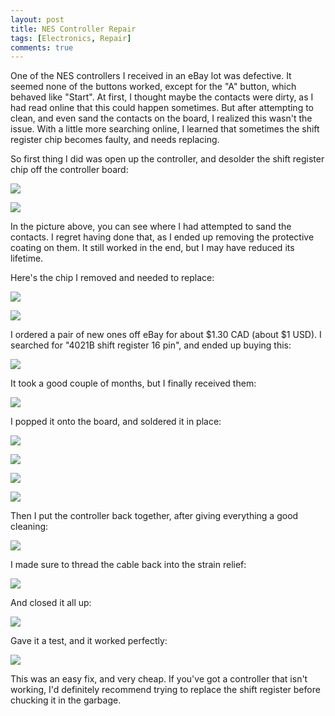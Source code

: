 ```yaml
---
layout: post
title: NES Controller Repair
tags: [Electronics, Repair]
comments: true
---
```


One of the NES controllers I received in an eBay lot was defective. It seemed none of the buttons worked, except for the "A" button, which behaved like "Start". At first, I thought maybe the contacts were dirty, as I had read online that this could happen sometimes. But after attempting to clean, and even sand the contacts on the board, I realized this wasn't the issue. With a little more searching online, I learned that sometimes the shift register chip becomes faulty, and needs replacing.

So first thing I did was open up the controller, and desolder the shift register chip off the controller board:

![](/assets/images/nes-controller-repair/IMG_7526.jpg)

![](/assets/images/nes-controller-repair/IMG_7529.jpg)

In the picture above, you can see where I had attempted to sand the contacts. I regret having done that, as I ended up removing the protective coating on them. It still worked in the end, but I may have reduced its lifetime.

Here's the chip I removed and needed to replace:

![](/assets/images/nes-controller-repair/IMG_7530.jpg)

![](/assets/images/nes-controller-repair/IMG_7532.jpg)

I ordered a pair of new ones off eBay for about $1.30 CAD (about $1 USD). I searched for "4021B shift register 16 pin", and ended up buying this:

![](/assets/images/nes-controller-repair/ebay_shift_register.jpg)

It took a good couple of months, but I finally received them:

![](/assets/images/nes-controller-repair/IMG_7635.jpg)

I popped it onto the board, and soldered it in place:

![](/assets/images/nes-controller-repair/IMG_7636.jpg)

![](/assets/images/nes-controller-repair/IMG_7637.jpg)

![](/assets/images/nes-controller-repair/IMG_7638.jpg)

![](/assets/images/nes-controller-repair/IMG_7639.jpg)

Then I put the controller back together, after giving everything a good cleaning:

![](/assets/images/nes-controller-repair/IMG_7640.jpg)

I made sure to thread the cable back into the strain relief:

![](/assets/images/nes-controller-repair/IMG_7642.jpg)

And closed it all up:

![](/assets/images/nes-controller-repair/IMG_7643.jpg)

Gave it a test, and it worked perfectly:

![](/assets/images/nes-controller-repair/IMG_7644.jpg)

This was an easy fix, and very cheap. If you've got a controller that isn't working, I'd definitely recommend trying to replace the shift register before chucking it in the garbage.

